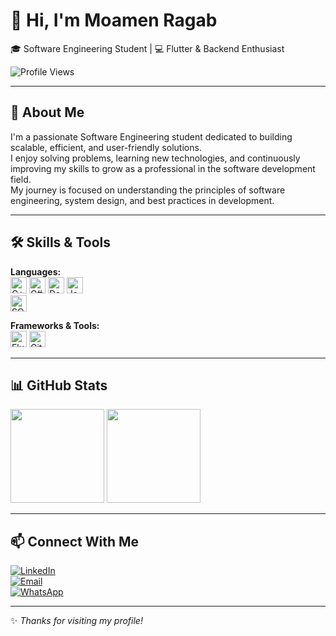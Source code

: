 # 👋 Hi, I'm Moamen Ragab  
🎓 Software Engineering Student | 💻 Flutter & Backend Enthusiast  

![Profile Views](https://komarev.com/ghpvc/?username=moamenragab189&color=blue)

---

## 🚀 About Me  

I'm a passionate Software Engineering student dedicated to building scalable, efficient, and user-friendly solutions.  
I enjoy solving problems, learning new technologies, and continuously improving my skills to grow as a professional in the software development field.  
My journey is focused on understanding the principles of software engineering, system design, and best practices in development.  

---

## 🛠️ Skills & Tools  

**Languages:**  
<img src="https://cdn.jsdelivr.net/gh/devicons/devicon/icons/cplusplus/cplusplus-original.svg" alt="C++" height="26"/> 
<img src="https://cdn.jsdelivr.net/gh/devicons/devicon/icons/csharp/csharp-original.svg" alt="C#" height="26"/> 
<img src="https://cdn.jsdelivr.net/gh/devicons/devicon/icons/dart/dart-original.svg" alt="Dart" height="26"/> 
<img src="https://cdn.jsdelivr.net/gh/devicons/devicon/icons/javascript/javascript-original.svg" alt="JavaScript" height="26"/>  
<img src="https://cdn.jsdelivr.net/gh/devicons/devicon/icons/microsoftsqlserver/microsoftsqlserver-plain.svg" alt="SQL Server" height="26"/>  

**Frameworks & Tools:**  
<img src="https://cdn.jsdelivr.net/gh/devicons/devicon/icons/flutter/flutter-original.svg" alt="Flutter" height="26"/> 
<img src="https://cdn.jsdelivr.net/gh/devicons/devicon/icons/git/git-original.svg" alt="Git" height="26"/>  

---

## 📊 GitHub Stats  

<p align="left">
  <img src="https://github-readme-stats.vercel.app/api?username=moamenragab189&show_icons=true&theme=tokyonight&hide_title=false&card_width=320" height="150"/>
  <img src="https://github-readme-stats.vercel.app/api/top-langs/?username=moamenragab189&layout=compact&theme=tokyonight&card_width=320" height="150"/>
</p>

---

## 📫 Connect With Me  

[![LinkedIn](https://img.shields.io/badge/LinkedIn-blue?logo=linkedin&logoColor=white)](https://linkedin.com/in/moamen-ragab)  
[![Email](https://img.shields.io/badge/Email-red?logo=gmail&logoColor=white)](mailto:moamenragab66@gmail.com)  
[![WhatsApp](https://img.shields.io/badge/WhatsApp-green?logo=whatsapp&logoColor=white)](https://wa.me/201020641775)  

---
✨ *Thanks for visiting my profile!*

